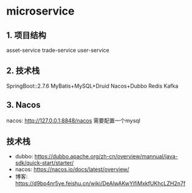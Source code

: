 # microservice

## 1. 项目结构
asset-service
trade-service
user-service

## 2. 技术栈
SpringBoot::2.7.6
MyBatis+MySQL+Druid
Nacos+Dubbo
Redis
Kafka

## 3. Nacos
nacos: http://127.0.0.1:8848/nacos
需要配置一个mysql

## 技术栈
- dubbo: https://dubbo.apache.org/zh-cn/overview/mannual/java-sdk/quick-start/starter/
- nacos: https://nacos.io/docs/latest/overview/
- 博客: https://d9bp4nr5ye.feishu.cn/wiki/DeAlwAKwYifiMxkfUKhcLZH2n7f

